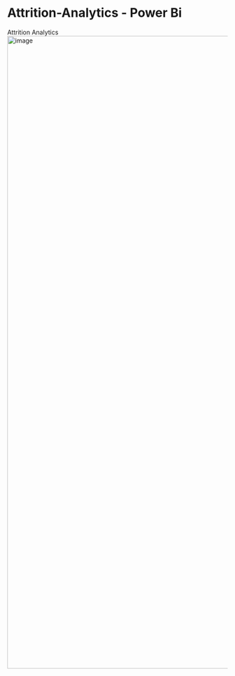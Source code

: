 # Attrition-Analytics - Power Bi
Attrition Analytics 
<img width="1448" alt="image" src="https://github.com/user-attachments/assets/6cc6f294-ce6d-4afe-8e44-38aa550de50a">
